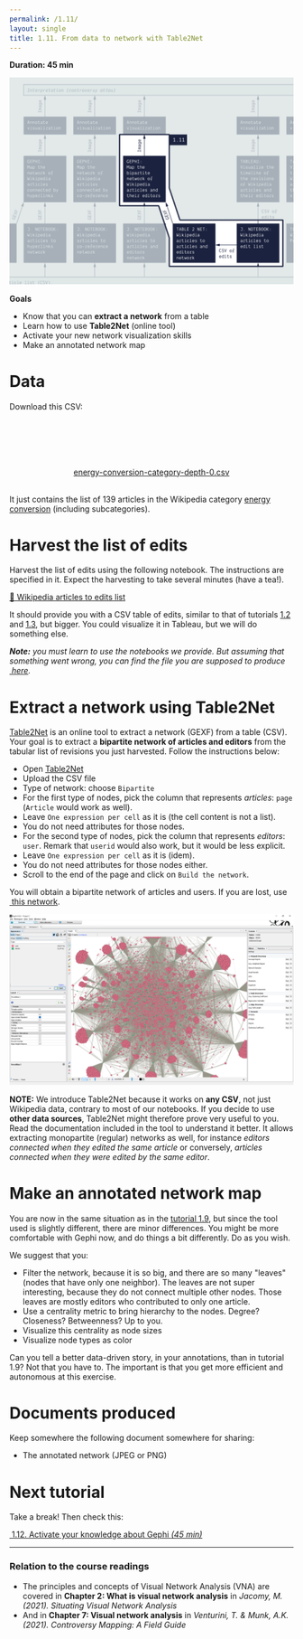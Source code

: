 ```yaml
---
permalink: /1.11/
layout: single
title: 1.11. From data to network with Table2Net
---
```


**Duration: 45 min**

[
	![Overview tuto 1.11](../assets/images/1-11.jpg)
](../assets/images/1-11.jpg)

**Goals**
* Know that you can **extract a network** from a table
* Learn how to use **Table2Net** (online tool)
* Activate your new network visualization skills
* Make an annotated network map

# Data

Download this CSV:

<center><a href="../assets/data/1-11/energy-conversion-category-depth-0.csv">
	<i class="fas fa-file-csv" style="font-size:5em"></i><br>
	energy-conversion-category-depth-0.csv
</a><br><br></center>

It just contains the list of 139 articles in the Wikipedia category [energy conversion](https://en.wikipedia.org/wiki/Category:Energy_conversion) (including subcategories).

# Harvest the list of edits

Harvest the list of edits using the following notebook. The instructions are specified in it. Expect the harvesting to take several minutes (have a tea!).

[🍹&nbsp;Wikipedia articles to edits list](https://colab.research.google.com/github/jacomyma/mapping-controversies/blob/main/notebooks/Wikipedia_articles_to_edits_list.ipynb)

It should provide you with a CSV table of edits, similar to that of tutorials [1.2](../1.2/) and [1.3](../1.3/), but bigger. You could visualize it in Tableau, but we will do something else.

***Note:** you must learn to use the notebooks we provide. But assuming that something went wrong, you can find the file you are supposed to produce [<i class="fas fa-file-csv"></i>&nbsp;here](../assets/data/1-11/wikipedia-edits.csv).*

# Extract a network using Table2Net

[Table2Net](https://medialab.github.io/table2net/) is an online tool to extract a network (GEXF) from a table (CSV). Your goal is to extract a **bipartite network of articles and editors** from the tabular list of revisions you just harvested. Follow the instructions below:

* Open [Table2Net](https://medialab.github.io/table2net/)
* Upload the CSV file
* Type of network: choose ```Bipartite```
* For the first type of nodes, pick the column that represents *articles*: ```page``` (```Article``` would work as well).
* Leave ```One expression per cell``` as it is (the cell content is not a list).
* You do not need attributes for those nodes.
* For the second type of nodes, pick the column that represents *editors*: ```user```. Remark that ```userid``` would also work, but it would be less explicit.
* Leave ```One expression per cell``` as it is (idem).
* You do not need attributes for those nodes either.
* Scroll to the end of the page and click on ```Build the network```.

You will obtain a bipartite network of articles and users. If you are lost, use [<i class="fas fa-file"></i>&nbsp;this network](../assets/data/1-11/article-editor-network.gexf).

[
	![Network](../assets/images/1-11/network-preview.png)
](../assets/images/1-11/network-preview.png)

**NOTE:** We introduce Table2Net because it works on **any CSV**, not just Wikipedia data, contrary to most of our notebooks. If you decide to use **other data sources**, Table2Net might therefore prove very useful to you. Read the documentation included in the tool to understand it better. It allows extracting monopartite (regular) networks as well, for instance *editors connected when they edited the same article* or conversely, *articles connected when they were edited by the same editor*.

# Make an annotated network map

You are now in the same situation as in the [tutorial 1.9](../1.9/), but since the tool used is slightly different, there are minor differences. You might be more comfortable with Gephi now, and do things a bit differently. Do as you wish.

We suggest that you:
* Filter the network, because it is so big, and there are so many "leaves" (nodes that have only one neighbor). The leaves are not super interesting, because they do not connect multiple other nodes. Those leaves are mostly editors who contributed to only one article.
* Use a centrality metric to bring hierarchy to the nodes. Degree? Closeness? Betweenness? Up to you.
* Visualize this centrality as node sizes
* Visualize node types as color

Can you tell a better data-driven story, in your annotations, than in tutorial 1.9? Not that you have to. The important is that you get more efficient and autonomous at this exercise.

# Documents produced

Keep somewhere the following document somewhere for sharing:
* The annotated network (JPEG or PNG)

# Next tutorial

Take a break! Then check this:

[<i class="fas fa-forward"></i>&nbsp;1.12. Activate your knowledge about Gephi *(45 min)*](../1.12/)

---

### Relation to the course readings

* The principles and concepts of Visual Network Analysis (VNA) are covered in **Chapter 2: What is visual network analysis** in *Jacomy, M. (2021). Situating Visual Network Analysis*
* And in **Chapter 7: Visual network analysis** in *Venturini, T. & Munk, A.K. (2021). Controversy Mapping: A Field Guide*
